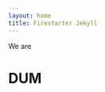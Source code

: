 ```yaml
---
layout: home
title: Firestarter Jekyll
---
```


We are
# DUM
<!--
<div class="pull-up pull-right fixed x">X</div>
<div class="pull-up pull-right fixed y">Y</div>
-->